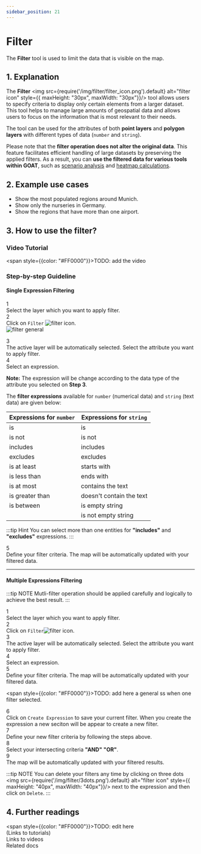 ```yaml
---
sidebar_position: 21
---
```



# Filter

The **Filter** tool is used to limit the data that is visible on the map.

## 1. Explanation

The **Filter**  <img src={require('/img/filter/filter_icon.png').default} alt="filter icon" style={{ maxHeight: "30px", maxWidth: "30px"}}/> tool allows users to specify criteria to display only certain elements from a larger dataset. This tool helps to manage large amounts of geospatial data and allows users to focus on the information that is most relevant to their needs.

The tool can be used for the attributes of both **point layers** and **polygon layers** with different types of data (`number` and `string`).

Please note that the **filter operation does not alter the original data**. This feature facilitates efficient handling of large datasets by preserving the applied filters. As a result, you can **use the filtered data for various tools within GOAT**, such as [scenario analysis](/docs/scenarios/buildings.md) and [heatmap calculations](/docs/toolbox/accessibility_indicators/heatmap_closest_facilities.md).


## 2. Example use cases
- Show the most populated regions around Munich.
- Show only the nurseries in Germany.
- Show the regions that have more than one airport.


## 3. How to use the filter?

### Video Tutorial

<span style={{color: "#FF0000"}}>TODO: add the video </span>  

### Step-by-step Guideline

#### Single Expression Filtering

<div class="step">
  <div class="step-number">1</div>
  <div class="content">Select the layer which you want to apply filter. </div>
</div>

<div class="step">
  <div class="step-number">2</div>
  <div class="content">Click on <code>Filter</code> <img src={require('/img/filter/filter_icon.png').default} alt="filter icon" style={{ maxHeight: "30px", maxWidth: "30px"}}/>. </div>
</div>

<div style={{ display: 'flex', flexDirection: 'column', alignItems: 'center' }}>
  <img src={require('/img/filter/filter_general.png').default} alt="filter general" style={{ maxHeight: "auto", maxWidth: "auto", objectFit: "cover"}}/>
</div> 
<p></p>
<div class="step">
  <div class="step-number">3</div>
  <div class="content">The active layer will be automatically selected. Select the attribute you want to apply filter. </div>
</div>

<div class="step">
  <div class="step-number">4</div>
  <div class="content">Select an expression. 
  <p></p>
  <b>Note:</b> The expression will be change according to the data type of the attribute you selected on <b>Step 3</b>.</div>
</div>

The **filter expressions** available for `number` (numerical data) and `string` (text data) are given below:

| Expressions for `number` | Expressions for `string` |
| -------|----|
| is  | is |
| is not  | is not |
| includes  | includes  |
| excludes  |  excludes |
| is at least  | starts with |
| is less than | ends with |
| is at most | contains the text |
| is greater than | doesn't contain the text |
| is between | is empty string |
|  | is not empty string |


:::tip Hint
You can select more than one entities for **"includes"** and **"excludes"** expressions.
:::

<div class="step">
  <div class="step-number">5</div>
  <div class="content">Define your filter criteria. The map will be automatically updated with your filtered data. </div>
</div>

-------------------------------------------------------------------------------------------------

#### Multiple Expressions Filtering

:::tip NOTE
Mutli-filter operation should be applied carefully and logically to achieve the best result.
:::

<div class="step">
  <div class="step-number">1</div>
  <div class="content">Select the layer which you want to apply filter.  </div>
</div>

<div class="step">
  <div class="step-number">2</div>
  <div class="content">Click on <code>Filter</code><img src={require('/img/filter/filter_icon.png').default} alt="filter icon" style={{ maxHeight: "30px", maxWidth: "30px"}}/>.</div>
</div>

<div class="step">
  <div class="step-number">3</div>
  <div class="content">The active layer will be automatically selected. Select the attribute you want to apply filter. </div>
</div>

<div class="step">
  <div class="step-number">4</div>
  <div class="content">Select an expression. </div>
</div>

<div class="step">
  <div class="step-number">5</div>
  <div class="content">Define your filter criteria. The map will be automatically updated with your filtered data. </div>
</div>

<span style={{color: "#FF0000"}}>TODO: add here a general ss when one filter selected. </span>

<div class="step">
  <div class="step-number">6</div>
  <div class="content">Click on <code>Create Expression</code> to save your current filter. When you create the expression a new seciton will be appear to create a new filter. </div>
</div>

<div class="step">
  <div class="step-number">7</div>
  <div class="content">Define your new filter criteria by following the steps above. </div>
</div>

<div class="step">
  <div class="step-number">8</div>
  <div class="content">Select your intersecting criteria <b>"AND"</b> <b>"OR"</b>. </div>
</div>

<div class="step">
  <div class="step-number">9</div>
  <div class="content">The map will be automatically updated with your filtered results.</div>
</div>


:::tip NOTE
You can delete your filters any time by clicking on three dots <img src={require('/img/filter/3dots.png').default} alt="filter icon" style={{ maxHeight: "40px", maxWidth: "40px"}}/> next to the expression and then click on `Delete`.
:::


## 4. Further readings

<span style={{color: "#FF0000"}}>TODO: edit here </span>  
(Links to tutorials)  
Links to videos  
Related docs  


